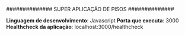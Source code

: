 ############## SUPER APLICAÇÃO DE PISOS ##############

**Linguagem de desenvolvimento**: Javascript
**Porta que executa**: 3000
**Healthcheck da aplicação**: localhost:3000/healthcheck